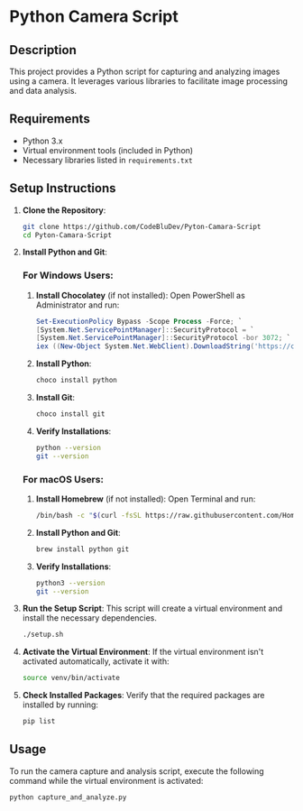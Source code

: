# Python Camera Script

## Description
This project provides a Python script for capturing and analyzing images using a camera. It leverages various libraries to facilitate image processing and data analysis.

## Requirements
- Python 3.x
- Virtual environment tools (included in Python)
- Necessary libraries listed in `requirements.txt`

## Setup Instructions

1. **Clone the Repository**:
    ```bash
    git clone https://github.com/CodeBluDev/Pyton-Camara-Script
    cd Pyton-Camara-Script
    ```

2. **Install Python and Git**:
    ### For Windows Users:
    1. **Install Chocolatey** (if not installed):
        Open PowerShell as Administrator and run:
        ```powershell
        Set-ExecutionPolicy Bypass -Scope Process -Force; `
        [System.Net.ServicePointManager]::SecurityProtocol = `
        [System.Net.ServicePointManager]::SecurityProtocol -bor 3072; `
        iex ((New-Object System.Net.WebClient).DownloadString('https://community.chocolatey.org/install.ps1'))
        ```

    2. **Install Python**:
        ```powershell
        choco install python
        ```

    3. **Install Git**:
        ```powershell
        choco install git
        ```

    4. **Verify Installations**:
        ```bash
        python --version
        git --version
        ```

    ### For macOS Users:
    1. **Install Homebrew** (if not installed):
        Open Terminal and run:
        ```bash
        /bin/bash -c "$(curl -fsSL https://raw.githubusercontent.com/Homebrew/install/HEAD/install.sh)"
        ```

    2. **Install Python and Git**:
        ```bash
        brew install python git
        ```

    3. **Verify Installations**:
        ```bash
        python3 --version
        git --version
        ```

3. **Run the Setup Script**: This script will create a virtual environment and install the necessary dependencies.
    ```bash
    ./setup.sh
    ```

4. **Activate the Virtual Environment**: If the virtual environment isn't activated automatically, activate it with:
    ```bash
    source venv/bin/activate
    ```

5. **Check Installed Packages**: Verify that the required packages are installed by running:
    ```bash
    pip list
    ```

## Usage
To run the camera capture and analysis script, execute the following command while the virtual environment is activated:
```bash
python capture_and_analyze.py
